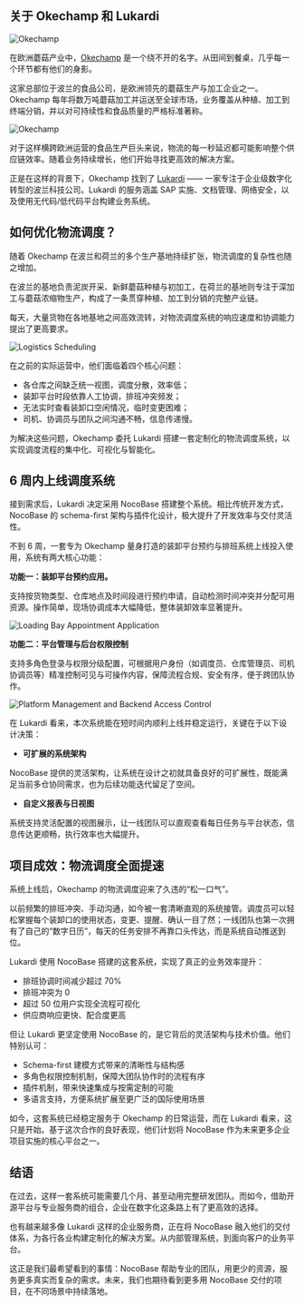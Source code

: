 ## 关于 Okechamp 和 Lukardi

![Okechamp](https://static-docs.nocobase.com/1-tqwr7u.PNG)

在欧洲蘑菇产业中，[Okechamp](https://okechamp.pl/) 是一个绕不开的名字。从田间到餐桌，几乎每一个环节都有他们的身影。

这家总部位于波兰的食品公司，是欧洲领先的蘑菇生产与加工企业之一。Okechamp 每年将数万吨蘑菇加工并运送至全球市场，业务覆盖从种植、加工到终端分销，并以对可持续性和食品质量的严格标准著称。

![Okechamp](https://static-docs.nocobase.com/2-p6voiu.PNG)

对于这样横跨欧洲运营的食品生产巨头来说，物流的每一秒延迟都可能影响整个供应链效率。随着业务持续增长，他们开始寻找更高效的解决方案。

正是在这样的背景下，Okechamp 找到了 [Lukardi](https://lukardi.com/en/) —— 一家专注于企业级数字化转型的波兰科技公司。Lukardi 的服务涵盖 SAP 实施、文档管理、网络安全，以及使用无代码/低代码平台构建业务系统。

## 如何优化物流调度？

随着 Okechamp 在波兰和荷兰的多个生产基地持续扩张，物流调度的复杂性也随之增加。

在波兰的基地负责泥炭开采、新鲜蘑菇种植与初加工，在荷兰的基地则专注于深加工与蘑菇浓缩物生产，构成了一条贯穿种植、加工到分销的完整产业链。

每天，大量货物在各地基地之间高效流转，对物流调度系统的响应速度和协调能力提出了更高要求。

![Logistics Scheduling](https://static-docs.nocobase.com/3-aketgp.PNG)

在之前的实际运营中，他们面临着四个核心问题：

* 各仓库之间缺乏统一视图，调度分散，效率低；
* 装卸平台时段依靠人工协调，排班冲突频发；
* 无法实时查看装卸口空闲情况，临时变更困难；
* 司机、协调员与团队之间沟通不畅，信息传递慢。

为解决这些问题，Okechamp 委托 Lukardi 搭建一套定制化的物流调度系统，以实现调度流程的集中化、可视化与智能化。

## 6 周内上线调度系统

接到需求后，Lukardi 决定采用 NocoBase 搭建整个系统。相比传统开发方式，NocoBase 的 schema-first 架构与插件化设计，极大提升了开发效率与交付灵活性。

不到 6 周，一套专为 Okechamp 量身打造的装卸平台预约与排班系统上线投入使用，系统有两大核心功能：

**功能一：装卸平台预约应用。**

支持按货物类型、仓库地点及时间段进行预约申请，自动检测时间冲突并分配可用资源。操作简单，现场协调成本大幅降低，整体装卸效率显著提升。

![Loading Bay Appointment Application](https://static-docs.nocobase.com/4-ty5ch0.PNG)

**功能二：平台管理与后台权限控制**

支持多角色登录与权限分级配置，可根据用户身份（如调度员、仓库管理员、司机协调员等）精准控制可见与可操作内容，保障流程合规、安全有序，便于跨团队协作。

![Platform Management and Backend Access Control](https://static-docs.nocobase.com/5-y7jp07.jpg)

在 Lukardi 看来，本次系统能在短时间内顺利上线并稳定运行，关键在于以下设计决策：

* **可扩展的系统架构**

NocoBase 提供的灵活架构，让系统在设计之初就具备良好的可扩展性，既能满足当前多仓协同需求，也为后续功能迭代留足了空间。

* **自定义报表与日视图**

系统支持灵活配置的视图展示，让一线团队可以直观查看每日任务与平台状态，信息传达更顺畅，执行效率也大幅提升。

## 项目成效：物流调度全面提速

系统上线后，Okechamp 的物流调度迎来了久违的“松一口气”。

以前频繁的排班冲突、手动沟通，如今被一套清晰直观的系统接管。调度员可以轻松掌握每个装卸口的使用状态，变更、提醒、确认一目了然；一线团队也第一次拥有了自己的“数字日历”，每天的任务安排不再靠口头传达，而是系统自动推送到位。

Lukardi 使用 NocoBase 搭建的这套系统，实现了真正的业务效率提升：

* 排班协调时间减少超过 70%
* 排班冲突为 0
* 超过 50 位用户实现全流程可视化
* 供应商响应更快、配合度更高

但让 Lukardi 更坚定使用 NocoBase 的，是它背后的灵活架构与技术价值。他们特别认可：

* Schema-first 建模方式带来的清晰性与结构感
* 多角色权限控制机制，保障大团队协作时的流程有序
* 插件机制，带来快速集成与按需定制的可能
* 多语言支持，方便系统扩展至更广泛的国际使用场景

如今，这套系统已经稳定服务于 Okechamp 的日常运营，而在 Lukardi 看来，这只是开始。基于这次合作的良好表现，他们计划将 NocoBase 作为未来更多企业项目实施的核心平台之一。

## **结语**

在过去，这样一套系统可能需要几个月、甚至动用完整研发团队。而如今，借助开源平台与专业服务商的组合，企业在数字化这条路上有了更高效的选择。

也有越来越多像 Lukardi 这样的企业服务商，正在将 NocoBase 融入他们的交付体系，为各行各业构建定制化的解决方案。从内部管理系统，到面向客户的业务平台。

这正是我们最希望看到的事情：NocoBase 帮助专业的团队，用更少的资源，服务更多真实而复杂的需求。未来，我们也期待看到更多用 NocoBase 交付的项目，在不同场景中持续落地。
